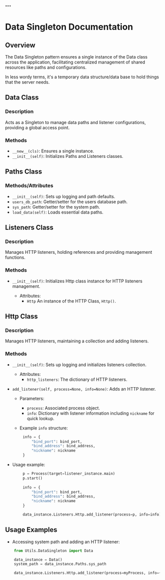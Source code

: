 """
# Data Singleton Documentation

## Overview

The Data Singleton pattern ensures a single instance of the Data class across the application, facilitating centralized management of shared resources like paths and configurations.

In less wordy terms, it's a temporary data structure/data base to hold things that the server needs. 

## Data Class

### Description

Acts as a Singleton to manage data paths and listener configurations, providing a global access point.

### Methods

- `__new__(cls)`: Ensures a single instance.
- `__init__(self)`: Initializes Paths and Listeners classes.

## Paths Class

### Methods/Attributes

- `__init__(self)`: Sets up logging and path defaults.
- `users_db_path`: Getter/setter for the users database path.
- `sys_path`: Getter/setter for the system path.
- `load_data(self)`: Loads essential data paths.


## Listeners Class

### Description

Manages HTTP listeners, holding references and providing management functions.

### Methods

- `__init__(self)`: Initializes Http class instance for HTTP listeners management.

    - Attributes:
        - `Http` An instance of the HTTP Class, `Http()`. 

## Http Class

### Description

Manages HTTP listeners, maintaining a collection and adding listeners.

### Methods

- `__init__(self)`: Sets up logging and initializes listeners collection.

    - Attributes:
        - `http_listeners`: The dictionary of HTTP listeners. 

- `add_listener(self, process=None, info=None)`: Adds an HTTP listener.

    - Parameters:
        - `process`: Associated process object.
        - `info`: Dictionary with listener information including `nickname` for quick lookup.

    - Example `info` structure:


```python
        info = {
            "bind_port": bind_port,
            "bind_address": bind_address,
            "nickname": nickname
        }
```

  - Usage example:


```python
        p = Process(target=listener_instance.main)
        p.start()
        
        info = {
            "bind_port": bind_port,
            "bind_address": bind_address,
            "nickname": nickname
        }

        data_instance.Listeners.Http.add_listener(process=p, info=info)
```

## Usage Examples

- Accessing system path and adding an HTTP listener:
    
```python
    from Utils.DataSingleton import Data

    data_instance = Data()
    system_path = data_instance.Paths.sys_path

    data_instance.Listeners.Http.add_listener(process=myProcess, info={"nickname": "listener1"})
```


